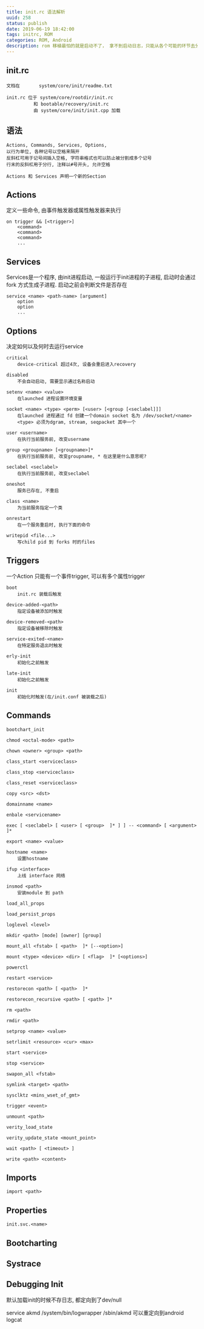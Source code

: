 ```yaml
---
title: init.rc 语法解析
uuid: 258
status: publish
date: 2019-06-19 18:42:00
tags: initrc, ROM
categories: ROM, Android
description: rom 移植最怕的就是启动不了， 拿不到启动日志，只能从各个可能的环节去分析， init.rc 是内核启动init加载的脚本，控制了系统启动过程中加载的服务。 
---
```


## init.rc

    文档在       system/core/init/readme.txt 

    init.rc 位于 system/core/rootdir/init.rc 
              和 bootable/recovery/init.rc
              由 system/core/init/init.cpp 加载

## 语法

	Actions, Commands, Services, Options, 
	以行为单位, 各种记号以空格来隔开
	反斜杠可用于记号间插入空格, 字符串格式也可以防止被分割成多个记号
	行末的反斜杠用于分行, 注释以#号开头, 允许空格

	Actions 和 Services 声明一个新的Section

Actions
------

定义一些命令, 由事件触发器或属性触发器来执行

```
on trigger && [<trigger>]
    <command>
    <command>
    <command>
    ...
```

Services
------

Services是一个程序, 由init进程启动, 一般运行于init进程的子进程, 启动时会通过fork 方式生成子进程. 启动之前会判断文件是否存在

```
service <name> <path-name> [argument]
    option
    option
    ...
```

Options
------

决定如何以及何时去运行service

    critical
        device-critical 超过4次, 设备会重启进入recovery

    disabled                
        不会自动启动, 需要显示通过名称启动

    setenv <name> <value>   
        在launched 进程设置环境变量

    socket <name> <type> <perm> [<user> [<group [<seclabel]]]
        在launched 进程通过 fd 创建一个domain socket 名为 /dev/socket/<name> 
        <type> 必须为dgram, stream, seqpacket 其中一个

    user <username>
        在执行当前服务前, 改变username

    group <groupname> [<groupname>]* 
        在执行当前服务前, 改变groupname, * 在这里是什么意思呢? 

    seclabel <seclabel>
        在执行当前服务前, 改变seclabel

    oneshot 
        服务已存在, 不重启

    class <name> 
        为当前服务指定一个类

    onrestart
        在一个服务重启时, 执行下面的命令

    writepid <file...>
        写child pid 到 forks 时的files


Triggers
----- 

一个Action 只能有一个事件trigger, 可以有多个属性trigger

    boot                    
        init.rc 装载后触发

    device-added-<path>     
        指定设备被添加时触发

    device-removed-<path>   
        指定设备被移除时触发

    service-exited-<name>  
        在特定服务退出时触发

    erly-init               
        初始化之前触发

    late-init               
        初始化之前触发

    init                    
        初始化时触发(在/init.conf 被装载之后)

Commands
------

    bootchart_init

    chmod <octal-mode> <path>

    chown <owner> <group> <path>

    class_start <serviceclass>

    class_stop <serviceclass>

    class_reset <serviceclass>

    copy <src> <dst>

    domainname <name>

    enbale <servicename>

    exec [ <seclabel> [ <user> [ <group>  ]* ] ] -- <command> [ <argument> ]*

    export <name> <value> 

    hostname <name> 
        设置hostname

    ifup <interface> 
        上线 interface 网络

    insmod <path> 
        安装module 到 path

    load_all_props

    load_persist_props

    loglevel <level> 

    mkdir <path> [mode] [owner] [group]

    mount_all <fstab> [ <path>  ]* [--<option>]

    mount <type> <device> <dir> [ <flag>  ]* [<options>]

    powerctl

    restart <service>

    restorecon <path> [ <path>  ]*

    restorecon_recursive <path> [ <path> ]*

    rm <path>

    rmdir <path> 

    setprop <name> <value>

    setrlimit <resource> <cur> <max> 

    start <service>

    stop <service>

    swapon_all <fstab>

    symlink <target> <path>

    sysclktz <mins_wset_of_gmt>

    trigger <event>

    unmount <path>

    verity_load_state

    verity_update_state <mount_point>

    wait <path> [ <timeout> ]

    write <path> <content>

Imports
------

    import <path> 


Properties
------

    init.svc.<name>


Bootcharting
------

Systrace
------

Debugging Init
------

默认加载init的时候不存日志, 都定向到了dev/null

service akmd /system/bin/logwrapper /sbin/akmd
可以重定向到android logcat


